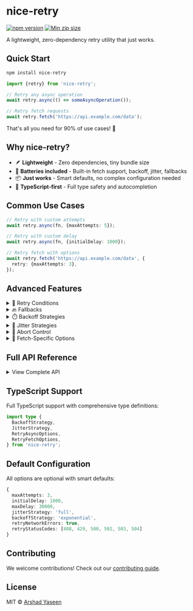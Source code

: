 # nice-retry

[![npm version](https://badge.fury.io/js/nice-retry.svg)](https://badge.fury.io/js/nice-retry)
[![Min zip size](https://img.shields.io/bundlephobia/minzip/nice-retry)](https://bundlephobia.com/package/nice-retry)

A lightweight, zero-dependency retry utility that just works.

## Quick Start

```bash
npm install nice-retry
```

```typescript
import {retry} from 'nice-retry';

// Retry any async operation
await retry.async(() => someAsyncOperation());

// Retry fetch requests
await retry.fetch('https://api.example.com/data');
```

That's all you need for 90% of use cases! 🎉

## Why nice-retry?

- 🪶 **Lightweight** - Zero dependencies, tiny bundle size
- 🔋 **Batteries included** - Built-in fetch support, backoff, jitter, fallbacks
- 📦 **Just works** - Smart defaults, no complex configuration needed
- 💪 **TypeScript-first** - Full type safety and autocompletion

## Common Use Cases

```typescript
// Retry with custom attempts
await retry.async(fn, {maxAttempts: 5});

// Retry with custom delay
await retry.async(fn, {initialDelay: 1000});

// Retry fetch with options
await retry.fetch('https://api.example.com/data', {
  retry: {maxAttempts: 3},
});
```

## Advanced Features

<details>
<summary>🔄 Retry Conditions</summary>

```typescript
await retry.async(fn, {
  retryIf: error => error.name === 'NetworkError',
});
```

</details>

<details>
<summary>🔙 Fallbacks</summary>

```typescript
await retry.async(fn, {
  fallback: async () => backupOperation(),
  // Or multiple fallbacks
  fallback: [async () => primaryBackup(), async () => secondaryBackup()],
});
```

</details>

<details>
<summary>⏱️ Backoff Strategies</summary>

```typescript
await retry.async(fn, {
  backoffStrategy: 'exponential', // 1s → 2s → 4s (default)
  backoffStrategy: 'linear', // 1s → 2s → 3s
  backoffStrategy: 'aggressive', // 1s → 3s → 9s
  backoffStrategy: 'fixed', // 1s → 1s → 1s
});
```

</details>

<details>
<summary>🎲 Jitter Strategies</summary>

```typescript
await retry.async(fn, {
  jitterStrategy: 'full', // Random between 0 and delay (default)
  jitterStrategy: 'equal', // Random between delay/2 and delay*1.5
  jitterStrategy: 'decorrelated', // Independent random delays
  jitterStrategy: 'none', // Exact delays
});
```

</details>

<details>
<summary>🛑 Abort Control</summary>

```typescript
const controller = new AbortController();

await retry.async(fn, {
  signal: controller.signal,
});

// Cancel retries
controller.abort();
```

</details>

<details>
<summary>📡 Fetch-Specific Options</summary>

```typescript
await retry.fetch('https://api.example.com/data', {
  retry: {
    retryStatusCodes: [408, 429, 500, 502, 503, 504],
    retryNetworkErrors: true,
  },
});
```

</details>

## Full API Reference

<details>
<summary>View Complete API</summary>

### retry.async<T>

```typescript
function async<T>(
  fn: () => Promise<T>,
  options?: RetryAsyncOptions<T>,
): Promise<RetryAsyncResult<T>>;

interface RetryAsyncResult<T> {
  data: T; // The result of the function
  attempts: number; // The number of attempts made
  totalTime: number; // The total time taken for all attempts
  errors: Error[]; // The errors that occurred during the attempts
}
```

### retry.fetch

```typescript
function fetch(
  input: RequestInfo | URL,
  init?: RequestInit & {
    retry?: RetryFetchOptions;
  },
): Promise<RetryFetchResult>;

interface RetryFetchResult {
  response: Response; // The response from the fetch request
  attempts: number; // The number of attempts made
  totalTime: number; // The total time taken for all attempts
  errors: Error[]; // The errors that occurred during the attempts
}
```

### Error Types

```typescript
import {
  MaxRetriesExceededError, // Thrown when max retries are exceeded
  RetryAbortedError, // Thrown when the operation is aborted
  RetryConditionFailedError, // Thrown when the retry condition check fails
  RetryOperationError, // Base error for all retry operations
} from 'nice-retry';
```

</details>

## TypeScript Support

Full TypeScript support with comprehensive type definitions:

```typescript
import type {
  BackoffStrategy,
  JitterStrategy,
  RetryAsyncOptions,
  RetryFetchOptions,
} from 'nice-retry';
```

## Default Configuration

All options are optional with smart defaults:

```typescript
{
  maxAttempts: 3,
  initialDelay: 1000,
  maxDelay: 30000,
  jitterStrategy: 'full',
  backoffStrategy: 'exponential',
  retryNetworkErrors: true,
  retryStatusCodes: [408, 429, 500, 502, 503, 504]
}
```

## Contributing

We welcome contributions! Check out our [contributing guide](https://github.com/arshad-yaseen/nice-retry/blob/main/CONTRIBUTING.md).

## License

MIT © [Arshad Yaseen](https://github.com/arshad-yaseen)
